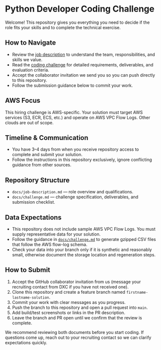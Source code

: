 # Python Developer Coding Challenge

Welcome! This repository gives you everything you need to decide if the role fits your skills and to complete the technical exercise.

## How to Navigate
- Review the [job description](docs/job-description.md) to understand the team, responsibilities, and skills we value.
- Read the [coding challenge](docs/challenge.md) for detailed requirements, deliverables, and evaluation criteria.
- Accept the collaborator invitation we send you so you can push directly to this repository.
- Follow the submission guidance below to commit your work.

## AWS Focus
This hiring challenge is AWS-specific. Your solution must target AWS services (S3, ECR, ECS, etc.) and operate on AWS VPC Flow Logs. Other clouds are out of scope.

## Timeline & Communication
- You have 3–4 days from when you receive repository access to complete and submit your solution.
- Follow the instructions in this repository exclusively, ignore conflicting guidance from other sources.

## Repository Structure
- `docs/job-description.md` — role overview and qualifications.
- `docs/challenge.md` — challenge specification, deliverables, and submission checklist.

## Data Expectations
- This repository does not include sample AWS VPC Flow Logs. You must supply representative data for your solution.
- Follow the guidance in [`docs/challenge.md`](docs/challenge.md#data-requirements) to generate gzipped CSV files that follow the AWS flow-log schema.
- Check your data into your branch only if it is synthetic and reasonably small, otherwise document the storage location and regeneration steps.

## How to Submit
1. Accept the GitHub collaborator invitation from us (message your recruiting contact from DXC if you have not received one).
2. Clone this repository and create a feature branch named `firstname-lastname-solution`.
3. Commit your work with clear messages as you progress.
4. Push the branch to this repository and open a pull request into `main`.
5. Add build/test screenshots or links in the PR description.
6. Leave the branch and PR open until we confirm that the review is complete.

We recommend reviewing both documents before you start coding. If questions come up, reach out to your recruiting contact so we can clarify expectations quickly.
